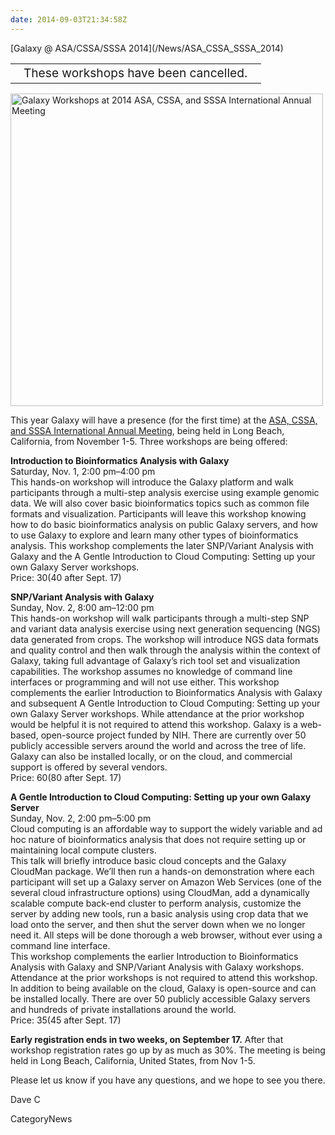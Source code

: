 ```yaml
---
date: 2014-09-03T21:34:58Z
---
```

<div class='newsItemHeader'>[Galaxy @ ASA/CSSA/SSSA 2014](/News/ASA_CSSA_SSSA_2014)</div>

<table>
  <tr>
    <td style=" class="red" "> &nbsp;&nbsp; <span style="font-size: larger;"> These workshops have been cancelled. </span> &nbsp;&nbsp; </td>
  </tr>
</table>


<div class='right'><a href='http://bit.ly/1lIsHQh'><img src='/Images/Logos/ASA_CSSA_SSSA_2014.jpg' alt='Galaxy Workshops at 2014 ASA, CSSA, and SSSA International Annual Meeting' width="500" /></a></div>

This year Galaxy will have a presence (for the first time) at the [ASA, CSSA, and SSSA International Annual Meeting](https://www.acsmeetings.org/home), being held in Long Beach, California, from November 1-5.  Three workshops are being offered: 

**Introduction to Bioinformatics Analysis with Galaxy**<br />
Saturday, Nov. 1, 2:00 pm–4:00 pm<br />
This hands-on workshop will introduce the Galaxy platform and walk participants through a multi-step analysis exercise using example genomic data.  We will also cover basic bioinformatics topics such as common file formats and visualization.  Participants will leave this workshop knowing how to do basic bioinformatics analysis on public Galaxy servers, and how to use Galaxy to explore and learn many other types of bioinformatics analysis. This workshop complements the later SNP/Variant Analysis with Galaxy and the A Gentle Introduction to Cloud Computing: Setting up your own Galaxy Server workshops.<br />
Price: $30 ($40 after Sept. 17)

**SNP/Variant Analysis with Galaxy**<br />
Sunday, Nov. 2, 8:00 am–12:00 pm  <br />
This hands-on workshop will walk participants through a multi-step SNP and variant data analysis exercise using next generation sequencing (NGS) data generated from crops.  The workshop will introduce NGS data formats and quality control and then walk through the analysis within the context of Galaxy, taking full advantage of Galaxy’s rich tool set and visualization capabilities. The workshop assumes no knowledge of command line interfaces or programming and will not use either. This workshop complements the earlier Introduction to Bioinformatics Analysis with Galaxy and subsequent A Gentle Introduction to Cloud Computing: Setting up your own Galaxy Server workshops. While attendance at the prior workshop would be helpful it is not required to attend this workshop. Galaxy is a web-based, open-source project funded by NIH. There are currently over 50 publicly accessible servers around the world and across the tree of life.  Galaxy can also be installed locally, or on the cloud, and commercial support is offered by several vendors.<br />
Price: $60 ($80 after Sept. 17)

**A Gentle Introduction to Cloud Computing: Setting up your own Galaxy Server**<br />
Sunday, Nov. 2, 2:00 pm–5:00 pm  <br />
Cloud computing is an affordable way to support the widely variable and ad hoc nature of bioinformatics analysis that does not require setting up or maintaining local compute clusters.<br />
This talk will briefly introduce basic cloud concepts and the Galaxy CloudMan package.  We’ll then run a hands-on demonstration where each participant will set up a Galaxy server on Amazon Web Services (one of the several cloud infrastructure options) using CloudMan, add a dynamically scalable compute back-end cluster to perform analysis, customize the server by adding new tools, run a basic analysis using crop data that we load onto the server, and then shut the server down when we no longer need it.  All steps will be done thorough a web browser, without ever using a command line interface.<br />
This workshop complements the earlier Introduction to Bioinformatics Analysis with Galaxy and SNP/Variant Analysis with Galaxy workshops. Attendance at the prior workshops is not required to attend this workshop. In addition to being available on the cloud, Galaxy is open-source and can be installed locally.  There are over 50 publicly accessible Galaxy servers and hundreds of private installations around the world.<br />
Price: $35 ($45 after Sept. 17)

**Early registration ends in two weeks, on September 17.**  After that workshop registration rates go up by as much as 30%.  The meeting is being held in Long Beach, California, United States, from Nov 1-5.

Please let us know if you have any questions, and we hope to see you there.

Dave C


CategoryNews

